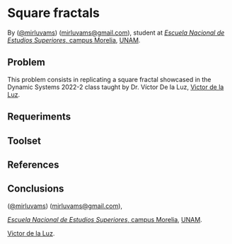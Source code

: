 # Square fractals

By ([@mirluvams](https://github.com/mirluvams)) ([mirluvams@gmail.com](mailto:mirluvams@gmail.com)), student at [*Escuela Nacional de Estudios Superiores*, campus Morelia](https://www.enesmorelia.unam.mx/), [UNAM](https://www.unam.mx/).

## Problem
This problem consists in replicating a square fractal showcased in the Dynamic Systems 2022-2 class taught by Dr. Víctor De la Luz, [Victor de la Luz](https://github.com/itztli).


## Requeriments


## Toolset


## References


## Conclusions





([@mirluvams](https://github.com/mirluvams)) ([mirluvams@gmail.com](mailto:mirluvams@gmail.com)),  



[*Escuela Nacional de Estudios Superiores*, campus Morelia](https://www.enesmorelia.unam.mx/), [UNAM](https://www.unam.mx/).


[Victor de la Luz](https://github.com/itztli).



